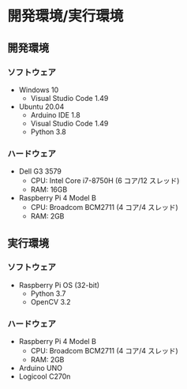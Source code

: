 # 開発環境/実行環境

## 開発環境

### ソフトウェア

-   Windows 10
    -   Visual Studio Code 1.49
-   Ubuntu 20.04
    -   Arduino IDE 1.8
    -   Visual Studio Code 1.49
    -   Python 3.8

### ハードウェア

-   Dell G3 3579
    -   CPU: Intel Core i7-8750H (6 コア/12 スレッド)
    -   RAM: 16GB
-   Raspberry Pi 4 Model B
    -   CPU: Broadcom BCM2711 (4 コア/4 スレッド)
    -   RAM: 2GB

## 実行環境

### ソフトウェア

-   Raspberry Pi OS (32-bit)
    -   Python 3.7
    -   OpenCV 3.2

### ハードウェア

-   Raspberry Pi 4 Model B
    -   CPU: Broadcom BCM2711 (4 コア/4 スレッド)
    -   RAM: 2GB
-   Arduino UNO
-   Logicool C270n
